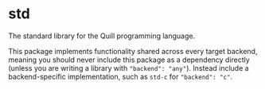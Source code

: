 # std
The standard library for the Quill programming language.

This package implements functionality shared across every target backend, meaning you should never include this package as a dependency directly (unless you are writing a library with `"backend": "any"`). Instead include a backend-specific implementation, such as `std-c` for `"backend": "c"`.